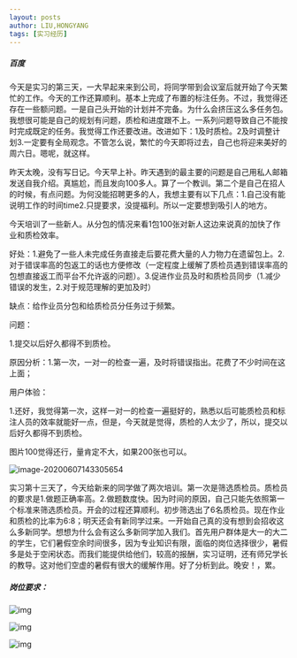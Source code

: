 ```yaml
---
layout: posts
author: LIU,HONGYANG
tags: [实习经历]
---
```




##### 百度



今天是实习的第三天，一大早起来来到公司，将同学带到会议室后就开始了今天繁忙的工作。今天的工作还算顺利。基本上完成了布置的标注任务。不过，我觉得还存在一些额问题。一是自己头开始的计划并不完备。为什么会挤压这么多任务包。我想很可能是自己的规划有问题，质检和进度跟不上。一系列问题导致自己不能按时完成既定的任务。我觉得工作还要改进。改进如下：1及时质检。2及时调整计划3.一定要有全局观念。不管怎么说，繁忙的今天即将过去，自己也将迎来美好的周六日。嗯呢，就这样。



昨天太晚，没有写日记。今天早上补。昨天遇到的最主要的问题是自己用私人邮箱发送自我介绍。真尴尬，而且发向100多人。算了一个教训。第二个是自己在招人的时候，有点问题。为何没能招聘更多的人，我想主要有以下几点：1.自己没有能说明工作的时间time2.只提要求，没提福利。所以一定要想到吸引人的地方。





 今天培训了一些新人。从分包的情况来看1包100张对新人这边来说真的加快了作业和质检效率。

好处：1.避免了一些人未完成任务直接走后要花费大量的人力物力在遗留包上。2.对于错误率高的包返工的话也方便修改（一定程度上缓解了质检员遇到错误率高的包想直接返工而平台不允许返的问题）。3.促进作业员及时和质检员同步（1.减少错误的发生，2.对于规范理解的更加及时）

缺点：给作业员分包和给质检员分任务过于频繁。

问题：

1.提交以后好久都得不到质检。

原因分析：1.第一次，一对一的检查一遍，及时将错误指出。花费了不少时间在这上面；

 

用户体验：

1.还好，我觉得第一次，这样一对一的检查一遍挺好的，熟悉以后可能质检员和标注人员的效率就能好一点，但是，今天就是觉得，质检的人太少了，所以，提交以后好久都得不到质检。

图片100觉得还行，量肯定不大，如果200张也可以。



 

![image-20200607143305654](https://tva1.sinaimg.cn/large/007S8ZIlgy1gfjpptkyowj30u80lwk0x.jpg)





实习第十三天了，今天给新来的同学做了两次培训。第一次是筛选质检员。质检员的要求是1.做题正确率高。2.做题数度快。因为时间的原因，自己只能先依照第一个标准来筛选质检员。开会的过程还算顺利。初步筛选出了6名质检员。现在作业和质检的比率为6:8；明天还会有新同学过来。一开始自己真的没有想到会招收这么多新同学。想想为什么会有这么多新同学加入我们。首先用户群体是大一的大二的学生，它们暑假空余时间很多，因为专业知识有限，面临的岗位选择很少，暑假多是处于空闲状态。而我们能提供给他们，较高的报酬，实习证明，还有师兄学长的教导。这对他们空虚的暑假有很大的缓解作用。好了分析到此。晚安！，累。





##### 岗位要求：

 

![img](http://images2017.cnblogs.com/blog/1067977/201708/1067977-20170804110714240-413360312.png)

 

 ![img](http://images2017.cnblogs.com/blog/1067977/201708/1067977-20170804112131037-1960528634.png)

 

 

![img](http://images2017.cnblogs.com/blog/1067977/201708/1067977-20170804112250475-1674948747.png)

 








